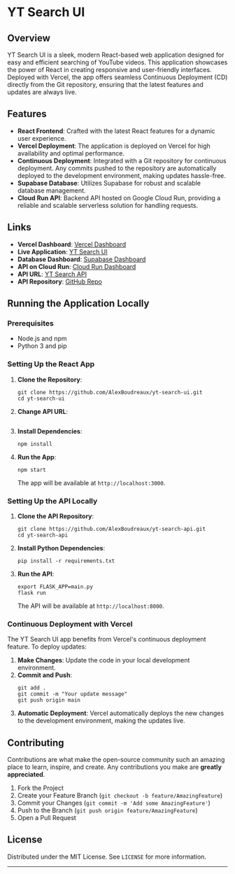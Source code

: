 
# YT Search UI

## Overview
YT Search UI is a sleek, modern React-based web application designed for easy and efficient searching of YouTube videos. This application showcases the power of React in creating responsive and user-friendly interfaces. Deployed with Vercel, the app offers seamless Continuous Deployment (CD) directly from the Git repository, ensuring that the latest features and updates are always live.

## Features
- **React Frontend**: Crafted with the latest React features for a dynamic user experience.
- **Vercel Deployment**: The application is deployed on Vercel for high availability and optimal performance.
- **Continuous Deployment**: Integrated with a Git repository for continuous deployment. Any commits pushed to the repository are automatically deployed to the development environment, making updates hassle-free.
- **Supabase Database**: Utilizes Supabase for robust and scalable database management.
- **Cloud Run API**: Backend API hosted on Google Cloud Run, providing a reliable and scalable serverless solution for handling requests.

## Links
- **Vercel Dashboard**: [Vercel Dashboard](https://vercel.com/alex-boudreaux-s-projects/yt-search-ui)
- **Live Application**: [YT Search UI](https://yt-search-ui.vercel.app/)
- **Database Dashboard**: [Supabase Dashboard](https://supabase.com/dashboard/project/bbrcyfqrvwqbboudayre)
- **API on Cloud Run**: [Cloud Run Dashboard](https://console.cloud.google.com/run?authuser=1&project=yt-search-409720)
- **API URL**: [YT Search API](https://yt-search-api-d6kibk2c6q-ue.a.run.app)
- **API Repository**: [GitHub Repo](https://github.com/AlexBoudreaux/yt-search-api)

## Running the Application Locally

### Prerequisites
- Node.js and npm
- Python 3 and pip

### Setting Up the React App

1. **Clone the Repository**:
   ```
   git clone https://github.com/AlexBoudreaux/yt-search-ui.git
   cd yt-search-ui
   ```

2. **Change API URL**:
   ```
   
   ```

3. **Install Dependencies**:
   ```
   npm install
   ```

4. **Run the App**:
   ```
   npm start
   ```
   The app will be available at `http://localhost:3000`.

### Setting Up the API Locally

1. **Clone the API Repository**:
   ```
   git clone https://github.com/AlexBoudreaux/yt-search-api.git
   cd yt-search-api
   ```

2. **Install Python Dependencies**:
   ```
   pip install -r requirements.txt
   ```

3. **Run the API**:
   ```
   export FLASK_APP=main.py   
   flask run
   ```
   The API will be available at `http://localhost:8000`.

### Continuous Deployment with Vercel

The YT Search UI app benefits from Vercel's continuous deployment feature. To deploy updates:

1. **Make Changes**: Update the code in your local development environment.
2. **Commit and Push**:
   ```
   git add .
   git commit -m "Your update message"
   git push origin main
   ```
3. **Automatic Deployment**: Vercel automatically deploys the new changes to the development environment, making the updates live.

## Contributing

Contributions are what make the open-source community such an amazing place to learn, inspire, and create. Any contributions you make are **greatly appreciated**.

1. Fork the Project
2. Create your Feature Branch (`git checkout -b feature/AmazingFeature`)
3. Commit your Changes (`git commit -m 'Add some AmazingFeature'`)
4. Push to the Branch (`git push origin feature/AmazingFeature`)
5. Open a Pull Request

## License

Distributed under the MIT License. See `LICENSE` for more information.

---
